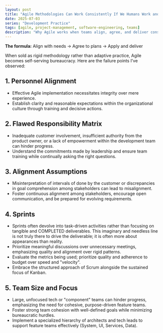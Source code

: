 ```yaml
---
layout: post
title: "Agile Methodologies Can Work Consistently If We Humans Work and Plan Consistently"
date: 2025-07-03
series: "Development Practice"
tags: [agile, project-management, software-engineering, teams]
description: "Why Agile works when teams align, agree, and deliver consistently—identifying common failure points and how to avoid them."
---
```


**The formula:** Align with needs → Agree to plans → Apply and deliver

When sold as rigid methodology rather than adaptive practice, Agile becomes self-serving bureaucracy. Here are the failure points I've observed:

## 1. Personnel Alignment

- Effective Agile implementation necessitates integrity over mere experience.
- Establish clarity and reasonable expectations within the organizational culture through training and decisive actions.

## 2. Flawed Responsibility Matrix

- Inadequate customer involvement, insufficient authority from the product owner, or a lack of empowerment within the development team can hinder progress.
- Understand the commitments made by leadership and ensure team training while continually asking the right questions.

## 3. Alignment Assumptions

- Misinterpretation of intervals of done by the customer or discrepancies in goal comprehension among stakeholders can lead to misalignment.
- Foster continuous alignment among stakeholders, encourage open communication, and be prepared for evolving requirements.

## 4. Sprints

- Sprints often devolve into task-driven activities rather than focusing on tangible and COMPLETED deliverables. This imaginary and needless line is not truly there to drive the deliverable; it is often more about appearances than reality.
- Prioritize meaningful discussions over unnecessary meetings, emphasizing quality and alignment over rigid patterns.
- Evaluate the metrics being used; prioritize quality and adherence to budget over speed and "velocity".
- Embrace the structured approach of Scrum alongside the sustained focus of Kanban.

## 5. Team Size and Focus

- Large, unfocused tech or "component" teams can hinder progress, emphasizing the need for cohesive, purpose-driven feature teams.
- Foster strong team cohesion with well-defined goals while minimizing bureaucratic hurdles.
- Implement a specialized hierarchy of architects and tech leads to support feature teams effectively (System, UI, Services, Data).
